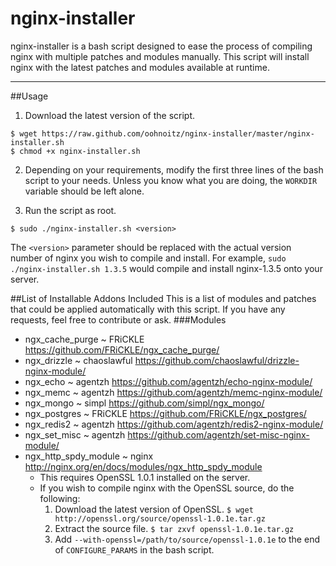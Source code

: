 nginx-installer
===============
nginx-installer is a bash script designed to ease the process of compiling nginx with multiple patches and modules manually. This script will install nginx with the latest patches and modules available at runtime.

---

##Usage

1. Download the latest version of the script.
  ```
  $ wget https://raw.github.com/oohnoitz/nginx-installer/master/nginx-installer.sh
  $ chmod +x nginx-installer.sh
  ```

2. Depending on your requirements, modify the first three lines of the bash script to your needs. Unless you know what you are doing, the ```WORKDIR``` variable should be left alone.

3. Run the script as root.
  ```
  $ sudo ./nginx-installer.sh <version>
  ```
  The ```<version>``` parameter should be replaced with the actual version number of nginx you wish to compile and install. For example, ```sudo ./nginx-installer.sh 1.3.5``` would compile and install nginx-1.3.5 onto your server.

##List of Installable Addons Included
This is a list of modules and patches that could be applied automatically with this script. If you have any requests, feel free to contribute or ask.
###Modules
- ngx_cache_purge ~ FRiCKLE https://github.com/FRiCKLE/ngx_cache_purge/
- ngx_drizzle ~ chaoslawful https://github.com/chaoslawful/drizzle-nginx-module/
- ngx_echo ~ agentzh https://github.com/agentzh/echo-nginx-module/
- ngx_memc ~ agentzh https://github.com/agentzh/memc-nginx-module/
- ngx_mongo ~ simpl https://github.com/simpl/ngx_mongo/
- ngx_postgres ~ FRiCKLE https://github.com/FRiCKLE/ngx_postgres/
- ngx_redis2 ~ agentzh https://github.com/agentzh/redis2-nginx-module/
- ngx_set_misc ~ agentzh https://github.com/agentzh/set-misc-nginx-module/
- ngx_http_spdy_module ~ nginx http://nginx.org/en/docs/modules/ngx_http_spdy_module
  * This requires OpenSSL 1.0.1 installed on the server.
  * If you wish to compile nginx with the OpenSSL source, do the following:
      1. Download the latest version of OpenSSL. ```$ wget http://openssl.org/source/openssl-1.0.1e.tar.gz```
      2. Extract the source file. ```$ tar zxvf openssl-1.0.1e.tar.gz```
      3. Add ```--with-openssl=/path/to/source/openssl-1.0.1e``` to the end of ```CONFIGURE_PARAMS``` in the bash script.
